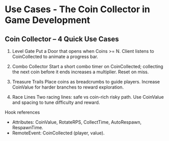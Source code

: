 # Use Cases - The Coin Collector in Game Development
## Coin Collector – 4 Quick Use Cases

1) Level Gate
Put a Door that opens when Coins >= N. Client listens to CoinCollected to animate a progress bar.

2) Combo Collector
Start a short combo timer on CoinCollected; collecting the next coin before it ends increases a multiplier. Reset on miss.

3) Treasure Trails
Place coins as breadcrumbs to guide players. Increase CoinValue for harder branches to reward exploration.

4) Race Lines
Two racing lines: safe vs coin-rich risky path. Use CoinValue and spacing to tune difficulty and reward.

Hook references
- Attributes: CoinValue, RotateRPS, CollectTime, AutoRespawn, RespawnTime.
- RemoteEvent: CoinCollected (player, value).